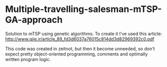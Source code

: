 # Multiple-travelling-salesman-mTSP-GA-approach
Solution to mTSP using genetic algorithms. To create it I've used this article: http://www.qjie.ir/article_89_fd3d6037a76015c814dd3d82969392c0.pdf

This code was created in zeitnot, but then it become unneeded, so don't expect pretty object-oriented programming, comments and optimally written program logic.
